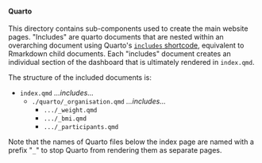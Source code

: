 #### Quarto

This directory contains sub-components used to create the main website pages.
"Includes" are quarto documents that are nested within an overarching document using Quarto's [`includes` shortcode](https://quarto.org/docs/authoring/includes.html), equivalent to Rmarkdown child documents. 
Each "includes" document creates an individual section of the dashboard that is ultimately rendered in `index.qmd`.

The structure of the included documents is:

-   `index.qmd` *...includes...*
    -   `./quarto/_organisation.qmd` *...includes...*
        -   `.../_weight.qmd`
        -   `.../_bmi.qmd`
        -   `.../_participants.qmd`

Note that the names of Quarto files below the index page are named with a prefix "`_`" to stop Quarto from rendering them as separate pages.
